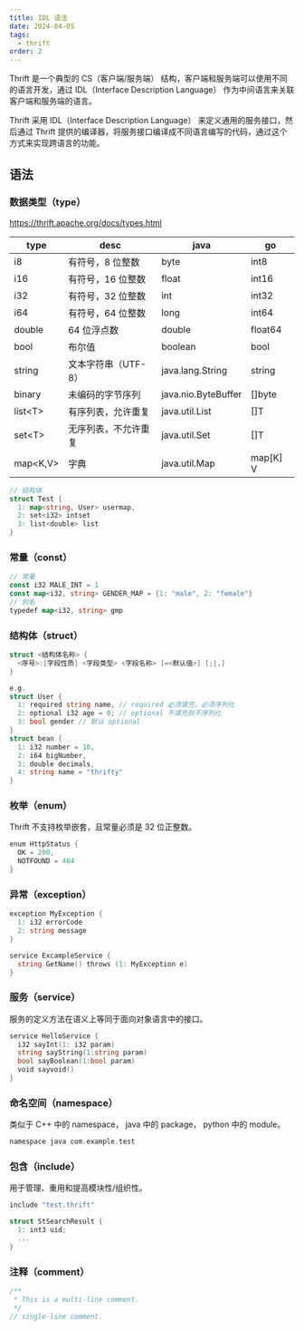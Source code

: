 ```yaml
---
title: IDL 语法
date: 2024-04-05
tags:
  - thrift
order: 2
---
```


Thrift 是一个典型的 CS（客户端/服务端） 结构，客户端和服务端可以使用不同的语言开发，通过 IDL（Interface Description Language） 作为中间语言来关联客户端和服务端的语言。

Thrift 采用 IDL（Interface Description Language） 来定义通用的服务接口，然后通过 Thrift 提供的编译器，将服务接口编译成不同语言编写的代码，通过这个方式来实现跨语言的功能。

<!-- more -->

## 语法

### 数据类型（type）

<https://thrift.apache.org/docs/types.html>

| type       | desc                 | java                | go       |
| ---------- | -------------------- | ------------------- | -------- |
| i8         | 有符号，8 位整数     | byte                | int8     |
| i16        | 有符号，16 位整数    | float               | int16    |
| i32        | 有符号，32 位整数    | int                 | int32    |
| i64        | 有符号，64 位整数    | long                | int64    |
| double     | 64 位浮点数          | double              | float64  |
| bool       | 布尔值               | boolean             | bool     |
| string     | 文本字符串（UTF-8）  | java.lang.String    | string   |
| binary     | 未编码的字节序列     | java.nio.ByteBuffer | []byte   |
| list\<T\>  | 有序列表，允许重复   | java.util.List      | []T      |
| set\<T\>   | 无序列表，不允许重复 | java.util.Set       | []T      |
| map\<K,V\> | 字典                 | java.util.Map       | map[K] V |

```go
// 结构体
struct Test {
  1: map<string, User> usermap,
  2: set<i32> intset
  3: list<double> list
}
```

### 常量（const）

```go
// 常量
const i32 MALE_INT = 1
const map<i32, string> GENDER_MAP = {1: "male", 2: "female"}
// 别名
typedef map<i32, string> gmp
```

### 结构体（struct）

```go
struct <结构体名称> {
  <序号>:[字段性质] <字段类型> <字段名称> [=<默认值>] [;|,]
}

e.g.
struct User {
  1: required string name, // required 必须填充，必须序列化
  2: optional i32 age = 0; // optional 不填充则不序列化
  3: bool gender // 默认 optional
}
struct bean {
  1: i32 number = 10,
  2: i64 bigNumber,
  3: double decimals,
  4: string name = "thrifty"
}
```

### 枚举（enum）

Thrift 不支持枚举嵌套，且常量必须是 32 位正整数。

```go
enum HttpStatus {
  OK = 200,
  NOTFOUND = 404
}
```

### 异常（exception）

```go
exception MyException {
  1: i32 errorCode
  2: string message
}

service ExcampleService {
  string GetName() throws (1: MyException e)
}
```

### 服务（service）

服务的定义方法在语义上等同于面向对象语言中的接口。

```go
service HelloService {
  i32 sayInt(1: i32 param)
  string sayString(1:string param)
  bool sayBoolean(1:bool param)
  void sayvoid()
}
```

### 命名空间（namespace）

类似于 C++ 中的 namespace， java 中的 package， python 中的 module。

```go
namespace java com.example.test
```

### 包含（include）

用于管理、重用和提高模块性/组织性。

```go
include "test.thrift"

struct StSearchResult {
  1: int3 uid;
  ...
}
```

### 注释（comment）

```go
/**
 * This is a multi-line comment.
 */
// single-line comment.
```
